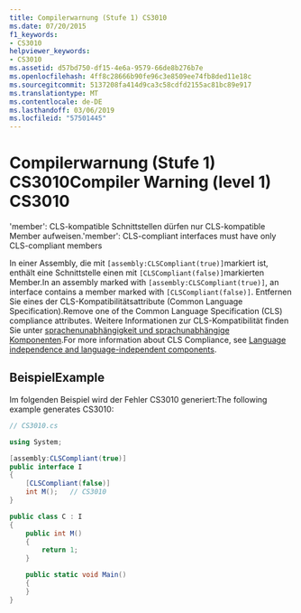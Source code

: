 ```yaml
---
title: Compilerwarnung (Stufe 1) CS3010
ms.date: 07/20/2015
f1_keywords:
- CS3010
helpviewer_keywords:
- CS3010
ms.assetid: d57bd750-df15-4e6a-9579-66de8b276b7e
ms.openlocfilehash: 4ff8c28666b90fe96c3e8509ee74fb8ded11e18c
ms.sourcegitcommit: 5137208fa414d9ca3c58cdfd2155ac81bc89e917
ms.translationtype: MT
ms.contentlocale: de-DE
ms.lasthandoff: 03/06/2019
ms.locfileid: "57501445"
---
```

# <a name="compiler-warning-level-1-cs3010"></a><span data-ttu-id="b1e93-102">Compilerwarnung (Stufe 1) CS3010</span><span class="sxs-lookup"><span data-stu-id="b1e93-102">Compiler Warning (level 1) CS3010</span></span>

<span data-ttu-id="b1e93-103">'member': CLS-kompatible Schnittstellen dürfen nur CLS-kompatible Member aufweisen.</span><span class="sxs-lookup"><span data-stu-id="b1e93-103">'member': CLS-compliant interfaces must have only CLS-compliant members</span></span>

<span data-ttu-id="b1e93-104">In einer Assembly, die mit `[assembly:CLSCompliant(true)]`markiert ist, enthält eine Schnittstelle einen mit `[CLSCompliant(false)]`markierten Member.</span><span class="sxs-lookup"><span data-stu-id="b1e93-104">In an assembly marked with `[assembly:CLSCompliant(true)]`, an interface contains a member marked with `[CLSCompliant(false)]`.</span></span> <span data-ttu-id="b1e93-105">Entfernen Sie eines der CLS-Kompatibilitätsattribute (Common Language Specification).</span><span class="sxs-lookup"><span data-stu-id="b1e93-105">Remove one of the Common Language Specification (CLS) compliance attributes.</span></span> <span data-ttu-id="b1e93-106">Weitere Informationen zur CLS-Kompatibilität finden Sie unter [sprachenunabhängigkeit und sprachunabhängige Komponenten](../../standard/language-independence.md).</span><span class="sxs-lookup"><span data-stu-id="b1e93-106">For more information about CLS Compliance, see [Language independence and language-independent components](../../standard/language-independence.md).</span></span>

## <a name="example"></a><span data-ttu-id="b1e93-107">Beispiel</span><span class="sxs-lookup"><span data-stu-id="b1e93-107">Example</span></span>

<span data-ttu-id="b1e93-108">Im folgenden Beispiel wird der Fehler CS3010 generiert:</span><span class="sxs-lookup"><span data-stu-id="b1e93-108">The following example generates CS3010:</span></span>

```csharp
// CS3010.cs

using System;

[assembly:CLSCompliant(true)]
public interface I
{
    [CLSCompliant(false)]
    int M();   // CS3010
}

public class C : I
{
    public int M()
    {
        return 1;
    }

    public static void Main()
    {
    }
}
```
